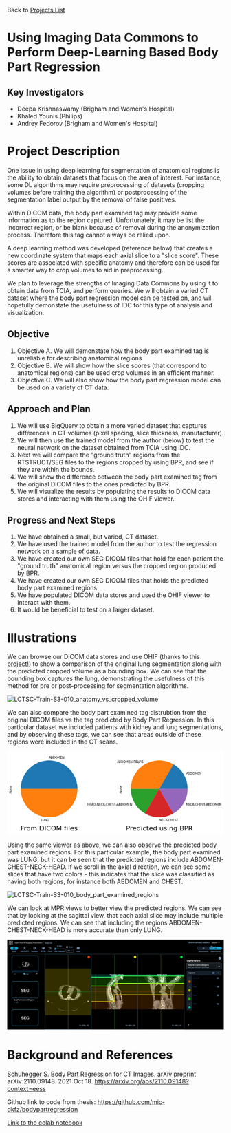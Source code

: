 Back to [Projects List](../../README.md#ProjectsList)

# Using Imaging Data Commons to Perform Deep-Learning Based Body Part Regression

## Key Investigators

- Deepa Krishnaswamy (Brigham and Women's Hospital)
- Khaled Younis (Philips)
- Andrey Fedorov (Brigham and Women's Hospital)

# Project Description

One issue in using deep learning for segmentation of anatomical regions is the ability to obtain datasets that focus on the area of interest. For instance, some DL algorithms may require preprocessing of datasets (cropping volumes before training the algorithm) or postprocessing of the segmentation label output by the removal of false positives. 

Within DICOM data, the body part examined tag may provide some information as to the region captured. Unfortunately, it may be list the incorrect region, or be blank because of removal during the anonymization process. Therefore this tag cannot always be relied upon. 

A deep learning method was developed (reference below) that creates a new coordinate system that maps each axial slice to a "slice score". These scores are associated with specific anatomy and therefore can be used for a smarter way to crop volumes to aid in preprocessing.  

We plan to leverage the strengths of Imaging Data Commons by using it to obtain data from TCIA, and perform queries. We will obtain a varied CT dataset where the body part regression model can be tested on, and will hopefully demonstate the usefulness of IDC for this type of analysis and visualization. 

## Objective

<!-- Describe here WHAT you would like to achieve (what you will have as end result). -->

1. Objective A. We will demonstate how the body part examined tag is unreliable for describing anatomical regions
1. Objective B. We will show how the slice scores (that correspond to anatomical regions) can be used crop volumes in an efficient manner. 
1. Objective C. We will also show how the body part regression model can be used on a variety of CT data. 

## Approach and Plan

<!-- Describe here HOW you would like to achieve the objectives stated above. -->

1. We will use BigQuery to obtain a more varied dataset that captures differences in CT volumes (pixel spacing, slice thickness, manufacturer). 
1. We will then use the trained model from the author (below) to test the neural network on the dataset obtained from TCIA using IDC. 
1. Next we will compare the "ground truth" regions from the RTSTRUCT/SEG files to the regions cropped by using BPR, and see if they are within the bounds.
1. We will show the difference between the body part examined tag from the original DICOM files to the ones predicted by BPR. 
1. We will visualize the results by populating the results to DICOM data stores and interacting with them using the OHIF viewer. 

## Progress and Next Steps

<!-- Update this section as you make progress, describing of what you have ACTUALLY DONE. If there are specific steps that you could not complete then you can describe them here, too. -->

1. We have obtained a small, but varied, CT dataset. 
1. We have used the trained model from the author to test the regression network on a sample of data. 
1. We have created our own SEG DICOM files that hold for each patient the "ground truth" anatomical region versus the cropped region produced by BPR. 
1. We have created our own SEG DICOM files that holds the predicted body part examined regions.  
1. We have populated DICOM data stores and used the OHIF viewer to interact with them. 
1. It would be beneficial to test on a larger dataset. 

# Illustrations

We can browse our DICOM data stores and use OHIF (thanks to this [project!](https://projectweek.na-mic.org/PW36_2022_Virtual/Projects/OHIFonGCP/)) to show a comparison of the original lung segmentation along with the predicted cropped volume as a bounding box. We can see that the bounding box captures the lung, demonstrating the usefulness of this method for pre or post-processing for segmentation algorithms. 

![LCTSC-Train-S3-010_anatomy_vs_cropped_volume](https://user-images.githubusercontent.com/59979551/150238766-e2d24776-9fa3-4cdc-8801-dd0fbdcf48d6.gif)

We can also compare the body part examined tag distrubtion from the original DICOM files vs the tag predicted by Body Part Regression. In this particular dataset we included patients with kidney and lung segmentations, and by observing these tags, we can see that areas outside of these regions were included in the CT scans. 

![Body part examined tag distributions](pie_charts_initial.png)

Using the same viewer as above, we can also observe the predicted body part examined regions. For this particular example, the body part examined was LUNG, but it can be seen that the predicted regions include ABDOMEN-CHEST-NECK-HEAD. If we scroll in the axial direction, we can see some slices that have two colors - this indicates that the slice was classified as having both regions, for instance both ABDOMEN and CHEST. 

![LCTSC-Train-S3-010_body_part_examined_regions](https://user-images.githubusercontent.com/59979551/150240139-0f01b20c-af63-4156-9579-632ce6b883ee.gif)

We can look at MPR views to better view the predicted regions. We can see that by looking at the sagittal view, that each axial slice may include multiple predicted regions. We can see that including the regions ABDOMEN-CHEST-NECK-HEAD is more accurate than only LUNG. 

![Body part examined predicted regions](body_part_examined_regions_screenshot.JPG)

<!-- Add pictures and links to videos that demonstrate what has been accomplished.
![Description of picture](Example2.jpg)
![Some more images](Example2.jpg)
-->

# Background and References

<!-- If you developed any software, include link to the source code repository. If possible, also add links to sample data, and to any relevant publications. -->

Schuhegger S. Body Part Regression for CT Images. arXiv preprint arXiv:2110.09148. 2021 Oct 18. https://arxiv.org/abs/2110.09148?context=eess 

Github link to code from thesis: https://github.com/mic-dkfz/bodypartregression 

[Link to the colab notebook](https://colab.research.google.com/drive/1Udqz74i2I6W69t0G3aiJ-5UmlK0f6xxG?usp=sharing)

